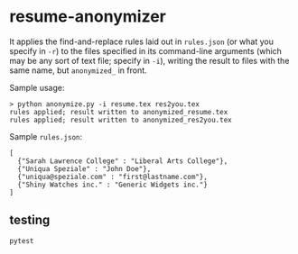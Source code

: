 # resume-anonymizer

It applies the find-and-replace rules laid out in `rules.json` (or what you specify in `-r`) to the files specified in its command-line arguments (which may be any sort of text file; specify in `-i`), writing the result to files with the same name, but `anonymized_` in front.

Sample usage:
``` 
> python anonymize.py -i resume.tex res2you.tex
rules applied; result written to anonymized_resume.tex
rules applied; result written to anonymized_res2you.tex
```

Sample `rules.json`:
```
[
  {"Sarah Lawrence College" : "Liberal Arts College"},
  {"Uniqua Speziale" : "John Doe"},
  {"uniqua@speziale.com" : "first@lastname.com"},
  {"Shiny Watches inc." : "Generic Widgets inc."}
]
```

## testing

``` pytest ```
